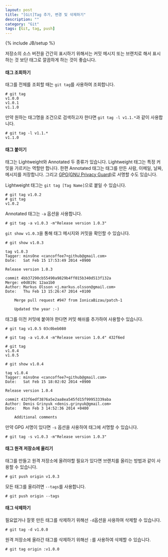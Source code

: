 ```yaml
---
layout: post
title: "[Git]Tag 추가, 변경 및 삭제하기"
description: ""
category: "Git"	
tags: [Git, tag, push]
---
```

{% include JB/setup %}

저장소의 소스 버전을 간간히 표시하기 위해서는 커밋 메시지 또는 브랜치로 해서 표시하는 것 보단 태그로 깔끔하게 하는 것이 좋습니다.



#### 태그 조회하기

태그를 전체를 조회할 때는 `git tag`를 사용하여 조회합니다.

	# git tag
	v1.0.0
	v1.0.1
	v1.1.0

만약 원하는 태그명을 조건으로 검색하고자 한다면 `git tag -l v1.1.*`과 같이 사용합니다.

	# git tag -l v1.1.*
	v1.1.0




#### 태그 붙이기

태그는 Lightweight와 Annotated 두 종류가 있습니다. Lightweight 태그는 특정 커밋을 가르키는 역할만 합니다. 한편 Annotated 태그는 태그를 만든 사람, 이메일, 날짜, 메시지를 저장합니다. 그리고 [GPG(GNU Privacy Guard)](http://ko.wikipedia.org/wiki/GNU_프라이버시_가드)로 서명할 수도 있습니다.

Lightweight 태그는 `git tag [Tag Name]`으로 붙일 수 있습니다.

	# git tag v1.0.2
	# git tag
	v1.0.2

Annotated 태그는 `-a` 옵션을 사용합니다.

	# git tag -a v1.0.3 -m"Release version 1.0.3"

`git show v1.0.3`을 통해 태그 메시지와 커밋을 확인할 수 있습니다.

	# git show v1.0.3

	tag v1.0.3
	Tagger: minsOne <cancoffee7+github@gmail.com>
	Date:   Sat Feb 15 17:53:49 2014 +0900

	Release version 1.0.3

	commit 4bb37290cb55490a9829b4ff015b340d513f132a
	Merge: e0d819c 12aa1b0
	Author: Markus Olsson <j.markus.olsson@gmail.com>
	Date:   Thu Feb 13 15:26:47 2014 +0100

	    Merge pull request #947 from IonicaBizau/patch-1
	    
	    Updated the year :-)

태그를 이전 커밋에 붙여야 한다면 커밋 해쉬를 추가하여 사용할수 있습니다.

	# git tag v1.0.5 03c0beb080

	# git tag -a v1.0.4 -m"Release version 1.0.4" 432f6ed

	# git tag
	v1.0.4
	v1.0.5

	# git show v1.0.4

	tag v1.0.4
	Tagger: minsOne <cancoffee7+github@gmail.com>
	Date:   Sat Feb 15 18:02:02 2014 +0900

	Release version 1.0.4

	commit 432f6edf3876a5e2aa8ea545fd15f99953339aba
	Author: Denis Grinyuk <denis.grinyuk@gmail.com>
	Date:   Mon Feb 3 14:52:36 2014 +0400

	    Additional comments

만약 GPG 서명이 있다면 `-s` 옵션을 사용하여 태그에 서명할 수 있습니다.

	# git tag -s v1.0.3 -m"Release version 1.0.3"




#### 태그 원격 저장소에 올리기

태그를 만들고 원격 저장소에 올려야할 필요가 있다면 브랜치를 올리는 방법과 같이 사용할 수 있습니다.

	# git push origin v1.0.3

모든 태그를 올리려면 `--tags`를 사용합니다.

	# git push origin --tags



#### 태그 삭제하기

필요없거나 잘못 만든 태그를 삭제하기 위해선 `-d`옵션을 사용하여 삭제할 수 있습니다.

	# git tag -d v1.0.0

원격 저장소에 올라간 태그를 삭제하기 위해선 `:`를 사용하여 삭제할 수 있습니다.

	# git tag origin :v1.0.0